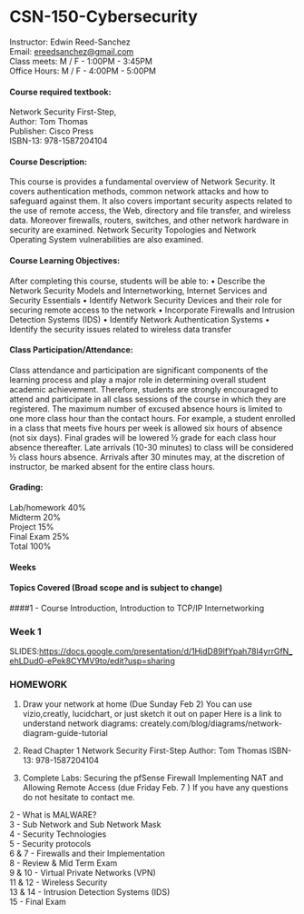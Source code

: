 # CSN-150-Cybersecurity
 
Instructor: Edwin Reed-Sanchez<br/>
Email:	ereedsanchez@gmail.com<br/>
Class meets: M / F  -  1:00PM - 3:45PM<br/>
Office Hours: M / F - 4:00PM - 5:00PM<br/>

#### Course required textbook: 
Network Security First-Step,<br/>
Author: Tom Thomas<br/>
Publisher: Cisco Press<br/>
ISBN-13: 978-1587204104 

#### Course Description: 
This course is provides a fundamental overview of Network Security. It covers authentication methods, common network attacks and how to safeguard against them. It also covers important security aspects related to the use of remote access, the Web, directory and file transfer, and wireless data. Moreover firewalls, routers, switches, and other network hardware in security are examined. Network Security Topologies and Network Operating System vulnerabilities are also examined.

#### Course Learning Objectives:
After completing this course, students will be able to:
	•	Describe the Network Security Models and Internetworking, Internet Services and Security Essentials
	•	Identify Network Security Devices and their role for securing remote access to the network
	•	Incorporate Firewalls and Intrusion Detection Systems (IDS)
	•	Identify Network Authentication Systems
	•	Identify the security issues related to wireless data transfer

#### Class Participation/Attendance:  
Class attendance and participation are significant components of the learning process and play a major role in determining overall student academic achievement. Therefore, students are strongly encouraged to attend and participate in all class sessions of the course in which they are registered. The maximum number of excused absence hours is limited to one more class hour than the contact hours. For example, a student enrolled in a class that meets five hours per week is allowed six hours of absence (not six days). Final grades will be lowered ½ grade for each class hour absence thereafter. Late arrivals (10-30 minutes) to class will be considered ½ class hours absence. Arrivals after 30 minutes may, at the discretion of instructor, be marked absent for the entire class hours.

#### Grading:  
Lab/homework  40%<br/>
Midterm 20%<br/>
Project 15%<br/>
Final Exam 25%<br/>
Total 100%<br/>


#### Weeks
#### Topics Covered (Broad scope and is subject to change)

####1 - Course Introduction, Introduction to TCP/IP Internetworking
### Week 1<br/>

SLIDES:https://docs.google.com/presentation/d/1HjdD89lfYpah78l4yrrGfN_ehLDud0-ePek8CYMV9to/edit?usp=sharing

### HOMEWORK

1. Draw your network at home (Due Sunday Feb 2)
You can use vizio,creatly, lucidchart, or just sketch it out on paper
Here is a link to understand network diagrams: creately.com/blog/diagrams/network-diagram-guide-tutorial


2. Read Chapter 1
Network Security First-Step
Author: Tom Thomas
ISBN-13: 978-1587204104

3. Complete Labs: 
Securing the pfSense Firewall
Implementing NAT and Allowing Remote Access (due Friday Feb. 7 )
If you have any questions do not hesitate to contact me.


2 - What is MALWARE?<br>
3 - Sub Network and Sub Network Mask<br/>
4 - Security Technologies<br/>
5 - Security protocols<br/>
6 & 7 - Firewalls and their Implementation<br/>
8 - Review & Mid Term Exam<br/>
9 & 10 - Virtual Private Networks (VPN)<br/>
11 & 12 - Wireless Security<br/>
13 & 14 - Intrusion Detection Systems (IDS)<br/>
15 - Final Exam<br/>

